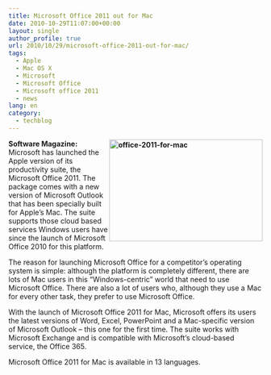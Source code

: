 ```yaml
---
title: Microsoft Office 2011 out for Mac
date: 2010-10-29T11:07:00+00:00
layout: single
author_profile: true
url: 2010/10/29/microsoft-office-2011-out-for-mac/
tags:
  - Apple
  - Mac OS X
  - Microsoft
  - Microsoft Office
  - Microsoft office 2011
  - news
lang: en
category: 
  - techblog
---
```

**[<img title="office-2011-for-mac" border="0" alt="office-2011-for-mac" align="right" src="http://lh4.ggpht.com/_vaUVXcmC3OI/TMqj7Wi0zQI/AAAAAAAAC9k/JIdXIwdm9d0/office-2011-for-mac_thumb.jpg?imgmax=800" width="304" height="202" />](http://lh3.ggpht.com/_vaUVXcmC3OI/TMqj5v2SOxI/AAAAAAAAC9g/10ucYn5i87g/s1600-h/office-2011-for-mac%5B2%5D.jpg)Software Magazine:** Microsoft has launched the Apple version of its productivity suite, the Microsoft Office 2011. The package comes with a new version of Microsoft Outlook that has been specially built for Apple’s Mac. The suite supports those cloud based services Windows users have since the launch of Microsoft Office 2010 for this platform.

The reason for launching Microsoft Office for a competitor’s operating system is simple: although the platform is completely different, there are lots of Mac users in this “Windows-centric” world that need to use Microsoft Office. There are also a lot of users who, although they use a Mac for every other task, they prefer to use Microsoft Office.

With the launch of Microsoft Office 2011 for Mac, Microsoft offers its users the latest versions of Word, Excel, PowerPoint and a Mac-specific version of Microsoft Outlook – this one for the first time. The suite works with Microsoft Exchange and is compatible with Microsoft’s cloud-based service, the Office 365.

Microsoft Office 2011 for Mac is available in 13 languages.